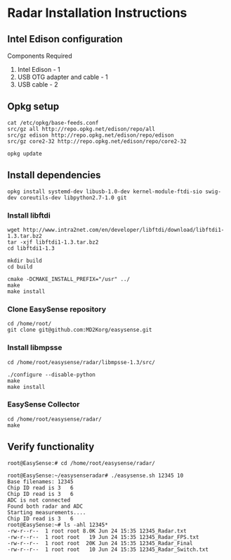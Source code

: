 # Radar Installation Instructions

## Intel Edison configuration
Components Required
1. Intel Edison - 1
2. USB OTG adapter and cable - 1
3.  USB cable - 2

## Opkg setup
```
cat /etc/opkg/base-feeds.conf
src/gz all http://repo.opkg.net/edison/repo/all
src/gz edison http://repo.opkg.net/edison/repo/edison
src/gz core2-32 http://repo.opkg.net/edison/repo/core2-32

opkg update
```
## Install dependencies
```
opkg install systemd-dev libusb-1.0-dev kernel-module-ftdi-sio swig-dev coreutils-dev libpython2.7-1.0 git

```

### Install libftdi
```
wget http://www.intra2net.com/en/developer/libftdi/download/libftdi1-1.3.tar.bz2
tar -xjf libftdi1-1.3.tar.bz2
cd libftdi1-1.3

mkdir build
cd build

cmake -DCMAKE_INSTALL_PREFIX="/usr" ../
make
make install

```


### Clone EasySense repository
```
cd /home/root/
git clone git@github.com:MD2Korg/easysense.git
```

### Install libmpsse
```
cd /home/root/easysense/radar/libmpsse-1.3/src/

./configure --disable-python
make
make install
```

### EasySense Collector
```
cd /home/root/easysense/radar/
make
```

## Verify functionality
```
root@EasySense:# cd /home/root/easysense/radar/

root@EasySense:~/easysenseradar# ./easysense.sh 12345 10
Base filenames: 12345
Chip ID read is 3	6
Chip ID read is 3	6
ADC is not connected
Found both radar and ADC
Starting measurements....
Chip ID read is 3	6
root@EasySense:~# ls -ahl 12345*
-rw-r--r--  1 root root 8.0K Jun 24 15:35 12345_Radar.txt
-rw-r--r--  1 root root   19 Jun 24 15:35 12345_Radar_FPS.txt
-rw-r--r--  1 root root  20K Jun 24 15:35 12345_Radar_Final
-rw-r--r--  1 root root   10 Jun 24 15:35 12345_Radar_Switch.txt
```
